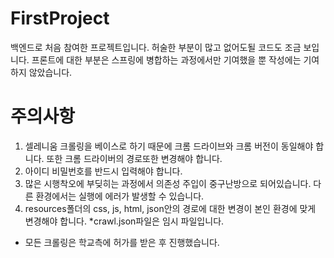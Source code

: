 # FirstProject
백엔드로 처음 참여한 프로젝트입니다. 허술한 부분이 많고 없어도될 코드도 조금 보입니다. 프론트에 대한 부분은 스프링에 병합하는 과정에서만 기여했을 뿐 작성에는 기여하지 않았습니다.

# 주의사항
1. 셀레니움 크롤링을 베이스로 하기 때문에 크롬 드라이브와 크롬 버전이 동일해야 합니다. 또한 크롬 드라이버의 경로또한 변경해야 합니다.
2. 아이디 비밀번호를 반드시 입력해야 합니다.
3. 많은 시행착오에 부딪히는 과정에서 의존성 주입이 중구난방으로 되어있습니다. 다른 환경에서는 실행에 에러가 발생할 수 있습니다.
4. resources폴더의 css, js, html, json안의 경로에 대한 변경이 본인 환경에 맞게 변경해야 합니다. *crawl.json파일은 임시 파일입니다.


* 모든 크롤링은 학교측에 허가를 받은 후 진행했습니다.
